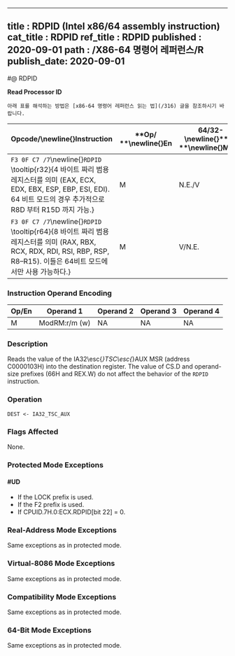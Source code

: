 ----------------------------
title : RDPID (Intel x86/64 assembly instruction)
cat_title : RDPID
ref_title : RDPID
published : 2020-09-01
path : /X86-64 명령어 레퍼런스/R
publish_date: 2020-09-01
----------------------------


#@ RDPID

**Read Processor ID**

```lec-info
아래 표를 해석하는 방법은 [x86-64 명령어 레퍼런스 읽는 법](/316) 글을 참조하시기 바랍니다.
```

|**Opcode/**\newline{}**Instruction**|**Op/ **\newline{}**En**|**64/32-**\newline{}**bit **\newline{}**Mode**|**CPUID**\newline{}**Feature Flag**|**Description**|
|------------------------------------|------------------------|----------------------------------------------|-----------------------------------|---------------|
|`F3 0F C7 /7`\newline{}`RDPID` \tooltip{r32}{4 바이트 짜리 범용 레지스터를 의미 (EAX, ECX, EDX, EBX, ESP, EBP, ESI, EDI). 64 비트 모드의 경우 추가적으로 R8D 부터 R15D 까지 가능.} |M|N.E./V|RDPID|Read IA32_TSC_AUX into r32.|
|`F3 0F C7 /7`\newline{}`RDPID` \tooltip{r64}{8 바이트 짜리 범용 레지스터를 의미 (RAX, RBX, RCX, RDX, RDI, RSI, RBP, RSP, R8–R15). 이들은 64비트 모드에서만 사용 가능하다.} |M|V/N.E.|RDPID|Read IA32_TSC_AUX into r64.|
### Instruction Operand Encoding


|Op/En|Operand 1|Operand 2|Operand 3|Operand 4|
|-----|---------|---------|---------|---------|
|M|ModRM:r/m (w)|NA|NA|NA|
### Description


Reads the value of the IA32\esc{_}TSC\esc{_}AUX MSR (address C0000103H) into the destination register. The value of CS.D and operand-size prefixes (66H and REX.W) do not affect the behavior of the `RDPID` instruction.


### Operation

```info-verb
DEST <- IA32_TSC_AUX 
```
### Flags Affected


None.


### Protected Mode Exceptions

#### #UD
* If the LOCK prefix is used.
* If the F2 prefix is used.
* If CPUID.7H.0:ECX.RDPID[bit 22] = 0.

### Real-Address Mode Exceptions



Same exceptions as in protected mode.


### Virtual-8086 Mode Exceptions



Same exceptions as in protected mode.


### Compatibility Mode Exceptions



Same exceptions as in protected mode.


### 64-Bit Mode Exceptions



Same exceptions as in protected mode.

